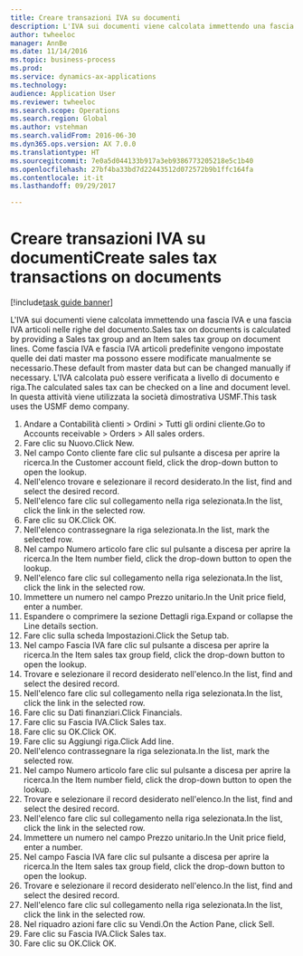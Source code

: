 ```yaml
--- 
title: Creare transazioni IVA su documenti
description: L'IVA sui documenti viene calcolata immettendo una fascia IVA e una fascia IVA articoli nelle righe del documento.
author: twheeloc
manager: AnnBe
ms.date: 11/14/2016
ms.topic: business-process
ms.prod: 
ms.service: dynamics-ax-applications
ms.technology: 
audience: Application User
ms.reviewer: twheeloc
ms.search.scope: Operations
ms.search.region: Global
ms.author: vstehman
ms.search.validFrom: 2016-06-30
ms.dyn365.ops.version: AX 7.0.0
ms.translationtype: HT
ms.sourcegitcommit: 7e0a5d044133b917a3eb9386773205218e5c1b40
ms.openlocfilehash: 27bf4ba33bd7d22443512d072572b9b1ffc164fa
ms.contentlocale: it-it
ms.lasthandoff: 09/29/2017

---
```

# <a name="create-sales-tax-transactions-on-documents"></a><span data-ttu-id="d5286-103">Creare transazioni IVA su documenti</span><span class="sxs-lookup"><span data-stu-id="d5286-103">Create sales tax transactions on documents</span></span>

[!include[task guide banner](../../includes/task-guide-banner.md)]

<span data-ttu-id="d5286-104">L'IVA sui documenti viene calcolata immettendo una fascia IVA e una fascia IVA articoli nelle righe del documento.</span><span class="sxs-lookup"><span data-stu-id="d5286-104">Sales tax on documents is calculated by providing a Sales tax group and an Item sales tax group on document lines.</span></span> <span data-ttu-id="d5286-105">Come fascia IVA e fascia IVA articoli predefinite vengono impostate quelle dei dati master ma possono essere modificate manualmente se necessario.</span><span class="sxs-lookup"><span data-stu-id="d5286-105">These default from master data but can be changed manually if necessary.</span></span> <span data-ttu-id="d5286-106">L'IVA calcolata può essere verificata a livello di documento e riga.</span><span class="sxs-lookup"><span data-stu-id="d5286-106">The calculated sales tax can be checked on a line and document level.</span></span> <span data-ttu-id="d5286-107">In questa attività viene utilizzata la società dimostrativa USMF.</span><span class="sxs-lookup"><span data-stu-id="d5286-107">This task uses the USMF demo company.</span></span>

1. <span data-ttu-id="d5286-108">Andare a Contabilità clienti > Ordini > Tutti gli ordini cliente.</span><span class="sxs-lookup"><span data-stu-id="d5286-108">Go to Accounts receivable > Orders > All sales orders.</span></span>
2. <span data-ttu-id="d5286-109">Fare clic su Nuovo.</span><span class="sxs-lookup"><span data-stu-id="d5286-109">Click New.</span></span>
3. <span data-ttu-id="d5286-110">Nel campo Conto cliente fare clic sul pulsante a discesa per aprire la ricerca.</span><span class="sxs-lookup"><span data-stu-id="d5286-110">In the Customer account field, click the drop-down button to open the lookup.</span></span>
4. <span data-ttu-id="d5286-111">Nell'elenco trovare e selezionare il record desiderato.</span><span class="sxs-lookup"><span data-stu-id="d5286-111">In the list, find and select the desired record.</span></span>
5. <span data-ttu-id="d5286-112">Nell'elenco fare clic sul collegamento nella riga selezionata.</span><span class="sxs-lookup"><span data-stu-id="d5286-112">In the list, click the link in the selected row.</span></span>
6. <span data-ttu-id="d5286-113">Fare clic su OK.</span><span class="sxs-lookup"><span data-stu-id="d5286-113">Click OK.</span></span>
7. <span data-ttu-id="d5286-114">Nell'elenco contrassegnare la riga selezionata.</span><span class="sxs-lookup"><span data-stu-id="d5286-114">In the list, mark the selected row.</span></span>
8. <span data-ttu-id="d5286-115">Nel campo Numero articolo fare clic sul pulsante a discesa per aprire la ricerca.</span><span class="sxs-lookup"><span data-stu-id="d5286-115">In the Item number field, click the drop-down button to open the lookup.</span></span>
9. <span data-ttu-id="d5286-116">Nell'elenco fare clic sul collegamento nella riga selezionata.</span><span class="sxs-lookup"><span data-stu-id="d5286-116">In the list, click the link in the selected row.</span></span>
10. <span data-ttu-id="d5286-117">Immettere un numero nel campo Prezzo unitario.</span><span class="sxs-lookup"><span data-stu-id="d5286-117">In the Unit price field, enter a number.</span></span>
11. <span data-ttu-id="d5286-118">Espandere o comprimere la sezione Dettagli riga.</span><span class="sxs-lookup"><span data-stu-id="d5286-118">Expand or collapse the Line details section.</span></span>
12. <span data-ttu-id="d5286-119">Fare clic sulla scheda Impostazioni.</span><span class="sxs-lookup"><span data-stu-id="d5286-119">Click the Setup tab.</span></span>
13. <span data-ttu-id="d5286-120">Nel campo Fascia IVA fare clic sul pulsante a discesa per aprire la ricerca.</span><span class="sxs-lookup"><span data-stu-id="d5286-120">In the Item sales tax group field, click the drop-down button to open the lookup.</span></span>
14. <span data-ttu-id="d5286-121">Trovare e selezionare il record desiderato nell'elenco.</span><span class="sxs-lookup"><span data-stu-id="d5286-121">In the list, find and select the desired record.</span></span>
15. <span data-ttu-id="d5286-122">Nell'elenco fare clic sul collegamento nella riga selezionata.</span><span class="sxs-lookup"><span data-stu-id="d5286-122">In the list, click the link in the selected row.</span></span>
16. <span data-ttu-id="d5286-123">Fare clic su Dati finanziari.</span><span class="sxs-lookup"><span data-stu-id="d5286-123">Click Financials.</span></span>
17. <span data-ttu-id="d5286-124">Fare clic su Fascia IVA.</span><span class="sxs-lookup"><span data-stu-id="d5286-124">Click Sales tax.</span></span>
18. <span data-ttu-id="d5286-125">Fare clic su OK.</span><span class="sxs-lookup"><span data-stu-id="d5286-125">Click OK.</span></span>
19. <span data-ttu-id="d5286-126">Fare clic su Aggiungi riga.</span><span class="sxs-lookup"><span data-stu-id="d5286-126">Click Add line.</span></span>
20. <span data-ttu-id="d5286-127">Nell'elenco contrassegnare la riga selezionata.</span><span class="sxs-lookup"><span data-stu-id="d5286-127">In the list, mark the selected row.</span></span>
21. <span data-ttu-id="d5286-128">Nel campo Numero articolo fare clic sul pulsante a discesa per aprire la ricerca.</span><span class="sxs-lookup"><span data-stu-id="d5286-128">In the Item number field, click the drop-down button to open the lookup.</span></span>
22. <span data-ttu-id="d5286-129">Trovare e selezionare il record desiderato nell'elenco.</span><span class="sxs-lookup"><span data-stu-id="d5286-129">In the list, find and select the desired record.</span></span>
23. <span data-ttu-id="d5286-130">Nell'elenco fare clic sul collegamento nella riga selezionata.</span><span class="sxs-lookup"><span data-stu-id="d5286-130">In the list, click the link in the selected row.</span></span>
24. <span data-ttu-id="d5286-131">Immettere un numero nel campo Prezzo unitario.</span><span class="sxs-lookup"><span data-stu-id="d5286-131">In the Unit price field, enter a number.</span></span>
25. <span data-ttu-id="d5286-132">Nel campo Fascia IVA fare clic sul pulsante a discesa per aprire la ricerca.</span><span class="sxs-lookup"><span data-stu-id="d5286-132">In the Item sales tax group field, click the drop-down button to open the lookup.</span></span>
26. <span data-ttu-id="d5286-133">Trovare e selezionare il record desiderato nell'elenco.</span><span class="sxs-lookup"><span data-stu-id="d5286-133">In the list, find and select the desired record.</span></span>
27. <span data-ttu-id="d5286-134">Nell'elenco fare clic sul collegamento nella riga selezionata.</span><span class="sxs-lookup"><span data-stu-id="d5286-134">In the list, click the link in the selected row.</span></span>
28. <span data-ttu-id="d5286-135">Nel riquadro azioni fare clic su Vendi.</span><span class="sxs-lookup"><span data-stu-id="d5286-135">On the Action Pane, click Sell.</span></span>
29. <span data-ttu-id="d5286-136">Fare clic su Fascia IVA.</span><span class="sxs-lookup"><span data-stu-id="d5286-136">Click Sales tax.</span></span>
30. <span data-ttu-id="d5286-137">Fare clic su OK.</span><span class="sxs-lookup"><span data-stu-id="d5286-137">Click OK.</span></span>


